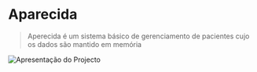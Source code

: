 # Aparecida 
> Aperecida é um sistema básico de gerenciamento de pacientes cujo os dados são mantido em memória 

![Apresentação do Projecto](https://github.com/fransico-s-lourenco/aparecida/blob/master/aparecida.PNG)

